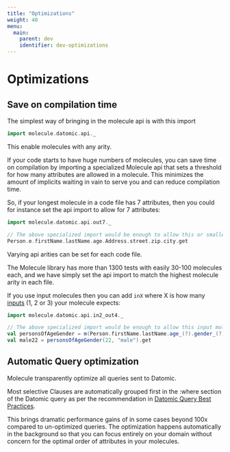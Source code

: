 ```yaml
---
title: "Optimizations"
weight: 40
menu:
  main:
    parent: dev
    identifier: dev-optimizations
---
```


# Optimizations



## Save on compilation time

The simplest way of bringing in the molecule api is with this import
```scala
import molecule.datomic.api._
```
This enable molecules with any arity.

If your code starts to have huge numbers of molecules, you can save time on compilation by importing a specialized Molecule api that sets a threshold for how many attributes are allowed in a molecule. This minimizes the amount of implicits waiting in vain to serve you and can reduce compilation time. 


So, if your longest molecule in a code file has 7 attributes, then you could for instance set the api import to allow for 7 attributes:

```scala
import molecule.datomic.api.out7._

// The above specialized import would be enough to allow this or smaller molecules:
Person.e.firstName.lastName.age.Address.street.zip.city.get
```
Varying api arities can be set for each code file. 

The Molecule library has more than 1300 tests with easily 30-100 molecules each, and we have simply set the api import to match the highest molecule arity in each file.

If you use input molecules then you can add `inX` where X is how many [inputs](/documentation/attributes/#input-molecules) (1, 2 or 3) your molecule expects:
```scala
import molecule.datomic.api.in2_out4._

// The above specialized import would be enough to allow this input molecule:
val personsOfAgeGender = m(Person.firstName.lastName.age_(?).gender_(?).Address.street.zip)
val male22 = personsOfAgeGender(22, "male").get
```


## Automatic Query optimization

Molecule transparently optimize all queries sent to Datomic.

Most selective Clauses are automatically grouped first in the :where section of the Datomic query as per the recommendation in [Datomic Query Best Practices](https://docs.datomic.com/on-prem/best-practices.html#datomic-query).

This brings dramatic performance gains of in some cases beyond 100x compared to un-optimized queries. The optimization happens automatically in the background so that you can focus entirely on your domain without concern for the optimal order of attributes in your molecules.

